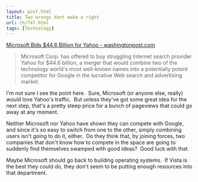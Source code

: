 ```yaml
---
layout: post.html
title: Two wrongs dont make a right
url: ch/747.html
tags: [Technology]
---
```

[Microsoft Bids $44.6 Billion for Yahoo - washingtonpost.com](http://www.washingtonpost.com/wp-dyn/content/article/2008/02/01/AR2008020100750.html?nav=rss_email/components)

> Microsoft Corp. has offered to buy struggling Internet search provider Yahoo for $44.6 billion, a merger that would combine two of the technology world's most well-known names into a potentially potent competitor for Google in the lucrative Web search and advertising market.

I'm not sure I see the point here.  Sure, Microsoft (or anyone else, really) would love Yahoo's traffic.  But unless they've got some great idea for the next step, that's a pretty steep price for a bunch of pageviews that could go away at any moment.

Neither Microsoft nor Yahoo have shown they can compete with Google, and since it's so easy to switch from one to the other, simply combining users isn't going to do it, either.  Do they think that, by joining forces, two companies that don't know how to compete in the space are going to suddenly find themselves swamped with good ideas?  Good luck with that.

Maybe Microsoft should go back to building operating systems.  If Vista is the best they could do, they don't seem to be putting enough resources into that department.
